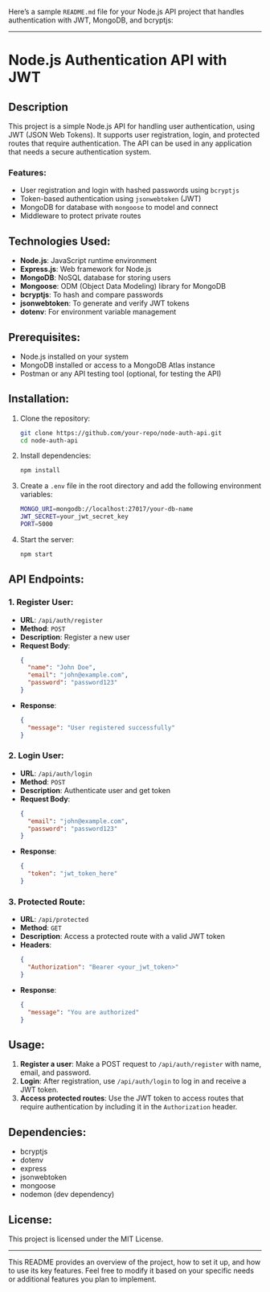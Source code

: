 Here’s a sample `README.md` file for your Node.js API project that handles authentication with JWT, MongoDB, and bcryptjs:

---

# Node.js Authentication API with JWT

## Description
This project is a simple Node.js API for handling user authentication, using JWT (JSON Web Tokens). It supports user registration, login, and protected routes that require authentication. The API can be used in any application that needs a secure authentication system.

### Features:
- User registration and login with hashed passwords using `bcryptjs`
- Token-based authentication using `jsonwebtoken` (JWT)
- MongoDB for database with `mongoose` to model and connect
- Middleware to protect private routes

## Technologies Used:
- **Node.js**: JavaScript runtime environment
- **Express.js**: Web framework for Node.js
- **MongoDB**: NoSQL database for storing users
- **Mongoose**: ODM (Object Data Modeling) library for MongoDB
- **bcryptjs**: To hash and compare passwords
- **jsonwebtoken**: To generate and verify JWT tokens
- **dotenv**: For environment variable management

## Prerequisites:
- Node.js installed on your system
- MongoDB installed or access to a MongoDB Atlas instance
- Postman or any API testing tool (optional, for testing the API)

## Installation:

1. Clone the repository:
   ```bash
   git clone https://github.com/your-repo/node-auth-api.git
   cd node-auth-api
   ```

2. Install dependencies:
   ```bash
   npm install
   ```

3. Create a `.env` file in the root directory and add the following environment variables:
   ```bash
   MONGO_URI=mongodb://localhost:27017/your-db-name
   JWT_SECRET=your_jwt_secret_key
   PORT=5000
   ```

4. Start the server:
   ```bash
   npm start
   ```

## API Endpoints:

### 1. **Register User:**
   - **URL**: `/api/auth/register`
   - **Method**: `POST`
   - **Description**: Register a new user
   - **Request Body**:
     ```json
     {
       "name": "John Doe",
       "email": "john@example.com",
       "password": "password123"
     }
     ```
   - **Response**: 
     ```json
     {
       "message": "User registered successfully"
     }
     ```

### 2. **Login User:**
   - **URL**: `/api/auth/login`
   - **Method**: `POST`
   - **Description**: Authenticate user and get token
   - **Request Body**:
     ```json
     {
       "email": "john@example.com",
       "password": "password123"
     }
     ```
   - **Response**:
     ```json
     {
       "token": "jwt_token_here"
     }
     ```

### 3. **Protected Route**:
   - **URL**: `/api/protected`
   - **Method**: `GET`
   - **Description**: Access a protected route with a valid JWT token
   - **Headers**:
     ```json
     {
       "Authorization": "Bearer <your_jwt_token>"
     }
     ```
   - **Response**:
     ```json
     {
       "message": "You are authorized"
     }
     ```


## Usage:

1. **Register a user**: Make a POST request to `/api/auth/register` with name, email, and password.
2. **Login**: After registration, use `/api/auth/login` to log in and receive a JWT token.
3. **Access protected routes**: Use the JWT token to access routes that require authentication by including it in the `Authorization` header.

## Dependencies:

- bcryptjs
- dotenv
- express
- jsonwebtoken
- mongoose
- nodemon (dev dependency)

## License:

This project is licensed under the MIT License.

---

This README provides an overview of the project, how to set it up, and how to use its key features. Feel free to modify it based on your specific needs or additional features you plan to implement.
